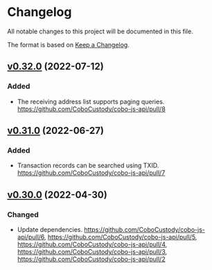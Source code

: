 # Changelog

All notable changes to this project will be documented in this file.

The format is based on [Keep a Changelog](https://keepachangelog.com/en/1.0.0/).

## [v0.32.0] (2022-07-12)
[v0.32.0]: https://github.com/CoboCustody/cobo-js-api/compare/v0.31.0...v0.32.0

### Added
- The receiving address list supports paging queries. https://github.com/CoboCustody/cobo-js-api/pull/8


## [v0.31.0] (2022-06-27)
[v0.31.0]: https://github.com/CoboCustody/cobo-js-api/compare/v0.30.0...v0.31.0

### Added 
- Transaction records can be searched using TXID. https://github.com/CoboCustody/cobo-js-api/pull/7


## [v0.30.0] (2022-04-30)
[v0.30.0]: https://github.com/CoboCustody/cobo-js-api/compare/v0.29.0...v0.30.0

### Changed
- Update dependencies. https://github.com/CoboCustody/cobo-js-api/pull/6, https://github.com/CoboCustody/cobo-js-api/pull/5, https://github.com/CoboCustody/cobo-js-api/pull/4, https://github.com/CoboCustody/cobo-js-api/pull/3, https://github.com/CoboCustody/cobo-js-api/pull/2




